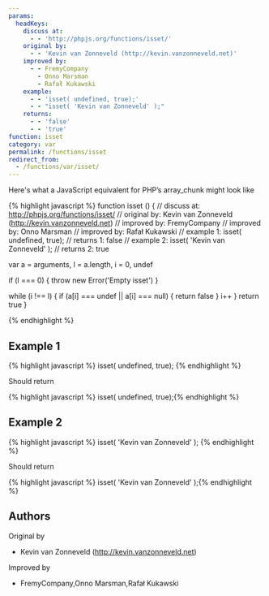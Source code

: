 ```yaml
---
params:
  headKeys:
    discuss at:
      - - 'http://phpjs.org/functions/isset/'
    original by:
      - - 'Kevin van Zonneveld (http://kevin.vanzonneveld.net)'
    improved by:
      - - FremyCompany
        - Onno Marsman
        - Rafał Kukawski
    example:
      - - 'isset( undefined, true);'
      - - "isset( 'Kevin van Zonneveld' );"
    returns:
      - - 'false'
      - - 'true'
function: isset
category: var
permalink: /functions/isset
redirect_from:
  - /functions/var/isset/
---
```


<!-- WARNING! This file is auto generated by `npm run web:inject`, do not edit by hand -->

Here's what a JavaScript equivalent for PHP’s array_chunk might look like

{% highlight javascript %}
function isset () {
  //  discuss at: http://phpjs.org/functions/isset/
  // original by: Kevin van Zonneveld (http://kevin.vanzonneveld.net)
  // improved by: FremyCompany
  // improved by: Onno Marsman
  // improved by: Rafał Kukawski
  //   example 1: isset( undefined, true);
  //   returns 1: false
  //   example 2: isset( 'Kevin van Zonneveld' );
  //   returns 2: true

  var a = arguments,
    l = a.length,
    i = 0,
    undef

  if (l === 0) {
    throw new Error('Empty isset')
  }

  while (i !== l) {
    if (a[i] === undef || a[i] === null) {
      return false
    }
    i++
  }
  return true
}

{% endhighlight %}

## Example 1

{% highlight javascript %}
isset( undefined, true);
{% endhighlight %}

Should return

{% highlight javascript %}
isset( undefined, true);{% endhighlight %}

## Example 2

{% highlight javascript %}
isset( 'Kevin van Zonneveld' );
{% endhighlight %}

Should return

{% highlight javascript %}
isset( 'Kevin van Zonneveld' );{% endhighlight %}


## Authors


Original by

- Kevin van Zonneveld (http://kevin.vanzonneveld.net)


Improved by

- FremyCompany,Onno Marsman,Rafał Kukawski

